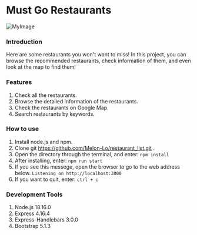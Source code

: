 # Must Go Restaurants

![MyImage](https://github.com/Melon-Lo/restaurant_list/blob/main/homepage_screenshot.jpg?raw=true)

### Introduction
Here are some restaurants you won't want to miss! In this project, you can browse the recommended restaurants, check information of them, and even look at the map to find them!

### Features

1. Check all the restaurants.
2. Browse the detailed information of the restaurants.
3. Check the restaurants on Google Map.
4. Search restaurants by keywords.

### How to use

1. Install node.js and npm.
2. Clone git https://github.com/Melon-Lo/restaurant_list.git .
3. Open the directory through the terminal, and enter:
```npm install```
4. After installing, enter:
```npm run start```
5. If you see this messege, open the browser to go to the web address below.
```Listening on http://localhost:3000```
6. If you want to quit, enter:
```ctrl + c```

### Development Tools
1. Node.js 18.16.0
2. Express 4.16.4
3. Express-Handlebars 3.0.0
4. Bootstrap 5.1.3
